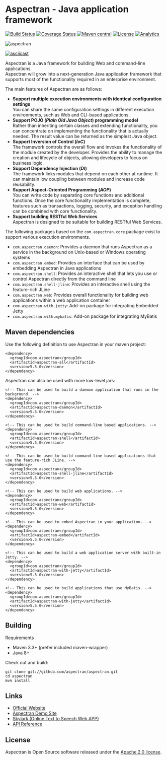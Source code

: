 # Aspectran - Java application framework

[![Build Status](https://travis-ci.org/aspectran/aspectran.svg?branch=master)](https://travis-ci.org/aspectran/aspectran)
[![Coverage Status](https://coveralls.io/repos/github/aspectran/aspectran/badge.svg?branch=master)](https://coveralls.io/github/aspectran/aspectran?branch=master)
[![Maven central](https://maven-badges.herokuapp.com/maven-central/com.aspectran/aspectran/badge.svg#v5.5.0)](https://maven-badges.herokuapp.com/maven-central/com.aspectran/aspectran)
[![License](https://img.shields.io/:license-apache-orange.svg)](https://www.apache.org/licenses/LICENSE-2.0.html)
[![Analytics](https://ga-beacon.appspot.com/UA-66807210-1/aspectran/aspectran-readme?pixel)](https://github.com/aspectran/aspectran)

![aspectran](http://www.aspectran.com/images/header_aspectran.png)

[![asciicast](https://asciinema.org/a/208915.png)](https://asciinema.org/a/204570)

Aspectran is a Java framework for building Web and command-line applications.  
Aspectran will grow into a next-generation Java application framework that supports most of the functionality required in an enterprise environment.

The main features of Aspectran are as follows:

* **Support multiple execution environments with identical configuration settings**  
  You can share the same configuration settings in different execution environments, such as Web and CLI-based applications.
* **Support POJO (*Plain Old Java Object*) programming model**  
  Rather than inheriting certain classes and extending functionality, you can concentrate on implementing the functionality that is actually needed.
  The result value can be returned as the simplest Java object.
* **Support Inversion of Control (*IoC*)**  
  The framework controls the overall flow and invokes the functionality of the module created by the developer.
  Provides the ability to manage the creation and lifecycle of objects, allowing developers to focus on business logic.
* **Support Dependency Injection (*DI*)**  
  The framework links modules that depend on each other at runtime.
  It can maintain low coupling between modules and increase code reusability.
* **Support Aspect-Oriented Programming (*AOP*)**  
  You can write code by separating core functions and additional functions.
  Once the core functionality implementation is complete, features such as transactions, logging, security, and exception handling can be combined with core functionality.
* **Support building RESTful Web Services**  
  Aspectran is designed to be suitable for building RESTful Web Services.

The following packages based on the `com.aspectran.core` package exist to support various execution environments.

* `com.aspectran.daemon`: Provides a daemon that runs Aspectran as a service in the background on Unix-based or Windows operating systems
* `com.aspectran.embed`: Provides an interface that can be used by embedding Aspectran in Java applications
* `com.aspectran.shell`: Provides an interactive shell that lets you use or control Aspectran directly from the command line
* `com.aspectran.shell-jline`: Provides an interactive shell using the feature-rich JLine
* `com.aspectran.web`: Provides overall functionality for building web applications within a web application container
* `com.aspectran.with.jetty`: Add-on package for integrating Embedded Jetty
* `com.aspectran.with.mybatis`: Add-on package for integrating MyBatis

## Maven dependencies

Use the following definition to use Aspectran in your maven project:

    <dependency>
      <groupId>com.aspectran</groupId>
      <artifactId>aspectran-all</artifactId>
      <version>5.5.0</version>
    </dependency>

Aspectran can also be used with more low-level jars:

    <!-- This can be used to build a daemon application that runs in the background. -->
    <dependency>
      <groupId>com.aspectran</groupId>
      <artifactId>aspectran-daemon</artifactId>
      <version>5.5.0</version>
    </dependency>
    
    <!-- This can be used to build command-line based applications. -->
    <dependency>
      <groupId>com.aspectran</groupId>
      <artifactId>aspectran-shell</artifactId>
      <version>5.5.0</version>
    </dependency>
    
    <!-- This can be used to build command-line based applications that use the feature-rich JLine. -->
    <dependency>
      <groupId>com.aspectran</groupId>
      <artifactId>aspectran-shell-jline</artifactId>
      <version>5.5.0</version>
    </dependency>
    
    <!-- This can be used to build web applications. -->
    <dependency>
      <groupId>com.aspectran</groupId>
      <artifactId>aspectran-web</artifactId>
      <version>5.5.0</version>
    </dependency>
    
    <!-- This can be used to embed Aspectran in your application. -->
    <dependency>
      <groupId>com.aspectran</groupId>
      <artifactId>aspectran-embed</artifactId>
      <version>5.5.0</version>
    </dependency>
    
    <!-- This can be used to build a web application server with built-in Jetty. -->
    <dependency>
      <groupId>com.aspectran</groupId>
      <artifactId>aspectran-with-jetty</artifactId>
      <version>5.5.0</version>
    </dependency>
    
    <!-- This can be used to build applications that use MyBatis. -->
    <dependency>
      <groupId>com.aspectran</groupId>
      <artifactId>aspectran-with-jetty</artifactId>
      <version>5.5.0</version>
    </dependency>

## Building

Requirements

* Maven 3.3+ (prefer included maven-wrapper)
* Java 8+

Check out and build:

    git clone git://github.com/aspectran/aspectran.git
    cd aspectran
    mvn install
    
## Links

* [Official Website](http://www.aspectran.com/)
* [Aspectran Demo Site](http://demo.aspectran.com/)
* [Skylark (Online Text to Speech Web APP)](http://skylark.aspectran.com/)
* [API Reference](http://javadoc.io/doc/com.aspectran/aspectran-all)

## License

Aspectran is Open Source software released under the [Apache 2.0 license](http://www.apache.org/licenses/LICENSE-2.0).
